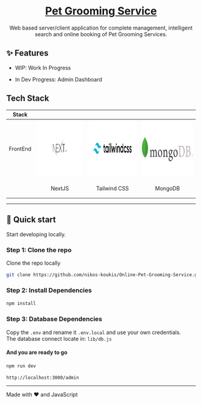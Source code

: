 <p align="center">
  <a href="#">
    <h1 align="center">Pet Grooming Service</h1>
  </a>
</p>
<p align="center">Web based server/client application for complete management, intelligent search and online booking of Pet Grooming Services.</p>

## ✨ Features

-   WIP: Work In Progress

-   In Dev Progress: Admin Dashboard

## Tech Stack

| Stack       |  |  |  |
| ----------- | ----------- | ----------- | ----------- |
| FrontEnd      | <img src="./public/assets/mdImages/nextjs.png" width="300" height="150">       | <img src="./public/assets/mdImages/tailwind.jpg" width="300" height="150">       | <img src="./public/assets/mdImages/mongodb.jpg" width="300" height="150">       |
|    | <p align="center">NextJS</p> | <p align="center">Tailwind CSS</p> | <p align="center">MongoDB</p> |
---

## :rocket: Quick start

Start developing locally.

### Step 1: Clone the repo

Clone the repo locally

```sh
git clone https://github.com/nikos-koukis/Online-Pet-Grooming-Service.git
```

### Step 2: Install Dependencies

```sh
npm install
```

### Step 3: Database Dependencies

Copy the ```.env``` and rename it ```.env.local``` and use your own credentials. <br>
The database connect locate in: ```lib/db.js```

#### And you are ready to go

```sh
npm run dev
```

```sh
http://localhost:3000/admin
```

---
Made with :heart: and JavaScript 